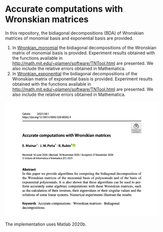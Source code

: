 # Accurate computations with Wronskian matrices


In this repository, the bidiagonal decompositions (BDA) of Wronskian matrices of monomial basis and exponential basis are provided.

1. In [Wronkian_monomial](https://github.com/BeatriazRubio/Article_Calcolo2021/Wronskian_monomial) the bidiagonal decompositions of the Wronskian matrix of monomial basis is provided. Experiment results obtained with the functions available in http://math.mit.edu/~plamen/software/TNTool.html are presented. We also include the relative errors obtained in Mathematica. 
2. In [Wronkian_exponential](https://github.com/BeatriazRubio/Article_Calcolo2021/Wronskian_exponential) the bidiagonal decompositions of the Wronskian matrix of exponential basis is provided. Experiment results obtained with the functions available in http://math.mit.edu/~plamen/software/TNTool.html are presented. We also include the relative errors obtained in Mathematica. 


![paper_banner](paper_banner.png)


The implementation uses Matlab 2020b.
